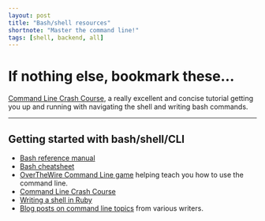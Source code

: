 ```yaml
---
layout: post
title: "Bash/shell resources"
shortnote: "Master the command line!"
tags: [shell, backend, all]
---
```

# If nothing else, bookmark these...
[Command Line Crash Course]([http://cli.learncodethehardway.org/book/), a really excellent and concise tutorial getting you up and running with navigating the shell and writing bash commands.

<hr>

## Getting started with bash/shell/CLI

* [Bash reference manual](http://www.gnu.org/software/bash/manual/bashref.html)
* [Bash cheatsheet](http://cli.learncodethehardway.org/bash_cheat_sheet.pdf)
* [OverTheWire Command Line game](http://overthewire.org/wargames/bandit/) helping teach you how to use the command line.
* [Command Line Crash Course]([http://cli.learncodethehardway.org/book/)
* [Writing a shell in Ruby](http://www.blackbytes.info/2016/07/writing-a-shell-in-ruby/?utm_source=rubyweekly&utm_medium=email)
* [Blog posts on command line topics](https://quickleft.com/blog/tag/command-line/) from various writers.
